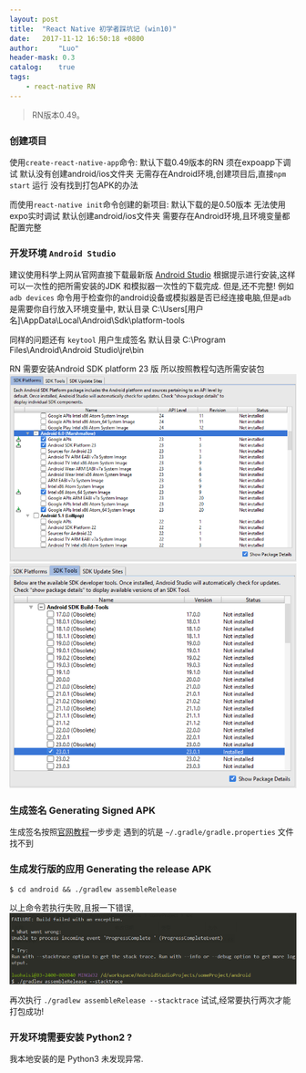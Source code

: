 ```yaml
---
layout: post
title:  "React Native 初学者踩坑记 (win10)"
date:   2017-11-12 16:50:18 +0800
author:     "Luo"
header-mask: 0.3
catalog:    true
tags:
    - react-native RN 
---
```


> RN版本0.49。

### 创建项目

使用`create-react-native-app`命令:
默认下载0.49版本的RN
须在expoapp下调试
默认没有创建android/ios文件夹
无需存在Android环境,创建项目后,直接`npm start` 运行
没有找到打包APK的办法

而使用`react-native init`命令创建的新项目:
默认下载的是0.50版本
无法使用expo实时调试
默认创建android/ios文件夹
需要存在Android环境,且环境变量都配置完整

### 开发环境 `Android Studio`

建议使用科学上网从官网直接下载最新版 [Android Studio](https://developer.android.com/studio/index.html)
根据提示进行安装,这样可以一次性的把所需安装的JDK 和模拟器一次性的下载完成.
但是,还不完整! 
例如 `adb devices` 命令用于检查你的android设备或模拟器是否已经连接电脑,但是`adb`是需要你自行放入环境变量中,
默认目录 C:\Users\[用户名]\AppData\Local\Android\Sdk\platform-tools

同样的问题还有 `keytool` 用户生成签名 默认目录 C:\Program Files\Android\Android Studio\jre\bin

RN 需要安装Android SDK platform 23 版 所以按照教程勾选所需安装包
![](/statics/img/sdk23.png)
![](/statics/img/buildTools23.png)


### 生成签名 Generating Signed APK 

生成签名按照[官网教程](http://facebook.github.io/react-native/docs/signed-apk-android.html)一步步走
遇到的坑是
`~/.gradle/gradle.properties` 文件找不到


### 生成发行版的应用 Generating the release APK

```
$ cd android && ./gradlew assembleRelease

```

以上命令若执行失败,且报一下错误,
![](/statics/img/gradlew.png)

再次执行 `./gradlew assembleRelease --stacktrace` 试试,经常要执行两次才能打包成功!


### 开发环境需要安装 Python2 ? 

我本地安装的是 Python3 未发现异常.